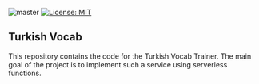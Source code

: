 ![master](https://github.com/samedguener/turkish_vocab/workflows/master/badge.svg) [![License: MIT](https://img.shields.io/badge/License-MIT-yellow.svg)](https://opensource.org/licenses/MIT)

## Turkish Vocab
This repository contains the code for the Turkish Vocab Trainer. The main goal of the project is to implement such a service using serverless functions.